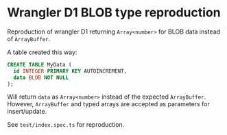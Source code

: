 # Wrangler D1 BLOB type reproduction

Reproduction of wrangler D1 returning `Array<number>` for BLOB data instead of `ArrayBuffer`.

A table created this way:

```sql
CREATE TABLE MyData (
  id INTEGER PRIMARY KEY AUTOINCREMENT,
  data BLOB NOT NULL
);
```

Will return `data` as `Array<number>` instead of the expected `ArrayBuffer`. However, `ArrayBuffer` and typed arrays are accepted as parameters for insert/update.

See `test/index.spec.ts` for reproduction.
